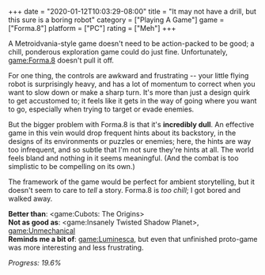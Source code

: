 +++
date = "2020-01-12T10:03:29-08:00"
title = "It may not have a drill, but this sure is a boring robot"
category = ["Playing A Game"]
game = ["Forma.8"]
platform = ["PC"]
rating = ["Meh"]
+++

A Metroidvania-style game doesn't need to be action-packed to be good; a chill, ponderous exploration game could do just fine.  Unfortunately, <game:Forma.8> doesn't pull it off.

For one thing, the controls are awkward and frustrating -- your little flying robot is surprisingly heavy, and has a lot of momentum to correct when you want to slow down or make a sharp turn.  It's more than just a design quirk to get accustomed to; it feels like it gets in the way of going where you want to go, especially when trying to target or evade enemies.

But the bigger problem with Forma.8 is that it's <b>incredibly dull</b>.  An effective game in this vein would drop frequent hints about its backstory, in the designs of its environments or puzzles or enemies; here, the hints are way too infrequent, and so subtle that I'm not sure they're hints at all.  The world feels bland and nothing in it seems meaningful.  (And the combat is too simplistic to be compelling on its own.)

The framework of the game would be perfect for ambient storytelling, but it doesn't seem to care to <i>tell</i> a story.  Forma.8 is <i>too chill</i>; I got bored and walked away.

<b>Better than</b>: <game:Cubots: The Origins>  
<b>Not as good as</b>: <game:Insanely Twisted Shadow Planet>, <game:Unmechanical>  
<b>Reminds me a bit of</b>: <game:Luminesca>, but even that unfinished proto-game was more interesting and less frustrating.

<i>Progress: 19.6%</i>
